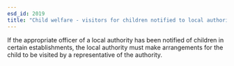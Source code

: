 ```yaml
---
esd_id: 2019
title: "Child welfare - visitors for children notified to local authority"
---
```


If the appropriate officer of a local authority has been notified of children in certain establishments, the local authority must make arrangements for the child to be visited by a representative of the authority.

